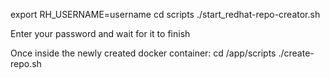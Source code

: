 export RH_USERNAME=username
cd scripts
./start_redhat-repo-creator.sh

Enter your password and wait for it to finish

Once inside the newly created docker container:
cd /app/scripts
./create-repo.sh
